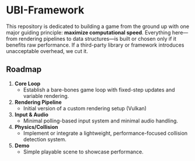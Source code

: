 # UBI-Framework

This repository is dedicated to building a game from the ground up with one
major guiding principle: **maximize computational speed**. Everything here—
from rendering pipelines to data structures—is built or chosen only if it
benefits raw performance. If a third-party library or framework introduces
unacceptable overhead, we cut it.

<!--## Features

- **Custom Rendering**: Direct use of [OpenGL](https://www.opengl.org/) or [Vulkan](https://www.vulkan.org/) for fine-grained control.
- **Data-Oriented Design**: Memory layouts (SoA, AoS) and caching strategies to minimize CPU stalls.
- **Minimal Dependencies**: Careful use of minimal libraries (e.g., [stb_image.h](https://github.com/nothings/stb/blob/master/stb_image.h)) for image loading, etc.
- **Profiling First**: Continuous profiling with CPU/GPU tools. We measure overhead before integrating anything.

## Goals

1. **Speed First**: Every line of code is written to preserve or enhance performance.
2. **Scalability**: Efficient for large-scale computations (physics, AI, etc.) across multiple threads or cores.
3. **Transparency**: Clear documentation on design choices and trade-offs, with benchmarks to back them up. -->

## Roadmap

1. **Core Loop**  
   - Establish a bare-bones game loop with fixed-step updates and variable rendering.
2. **Rendering Pipeline**  
   - Initial version of a custom rendering setup (Vulkan)
3. **Input & Audio**  
   - Minimal polling-based input system <!--(possibly raw OS-level)--> and minimal audio handling.
4. **Physics/Collision**  
   - Implement or integrate a lightweight, performance-focused collision detection system.
5. **Demo**  
   - Simple playable scene to showcase performance.
